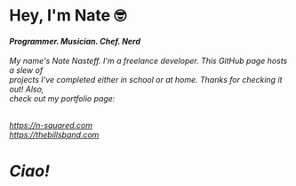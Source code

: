 <h1><b>Hey, I'm Nate</b> 🤓 </h1>
<h4><i>Programmer. Musician. Chef. Nerd<i></h4>

<p>My name's Nate Nasteff. I'm a freelance developer. This GitHub page hosts a slew of<br>
projects I've completed either in school or at home. Thanks for checking it out! Also,<br>
check out my portfolio page:<br><br>

https://n-squared.com<br>
https://thebillsband.com </p>

# Ciao!
